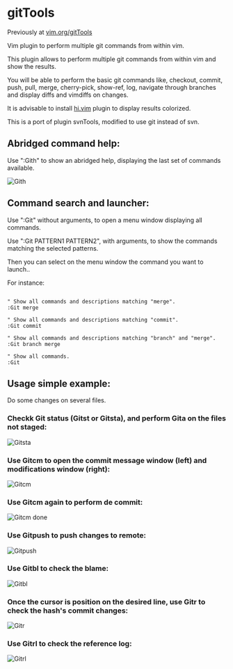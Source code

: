 # gitTools

Previously at [vim.org/gitTools](https://www.vim.org/scripts/script.php?script_id=6013)

Vim plugin to perform multiple git commands from within vim.

This plugin allows to perform multiple git commands from within vim and show the results.

You will be able to perform the basic git commands like, checkout, commit, push, pull, merge, cherry-pick, show-ref, log, navigate through branches and display diffs and vimdiffs on changes.

It is advisable to install [hi.vim](https://github.com/javipv/hi.vim) plugin to display results colorized.

This is a port of plugin svnTools, modified to use git instead of svn.


## Abridged command help:

Use ":Gith" to show an abridged help, displaying the last set of commands available.

![Gith](Gith.png?raw=true ":Gith")


## Command search and launcher:

Use ":Git" without arguments, to open a menu window displaying all commands.

Use ":Git PATTERN1 PATTERN2", with arguments, to show the commands matching the selected patterns.

Then you can select on the menu window the command you want to launch..

For instance:
```vimscript

" Show all commands and descriptions matching "merge".
:Git merge

" Show all commands and descriptions matching "commit".
:Git commit

" Show all commands and descriptions matching "branch" and "merge".
:Git branch merge

" Show all commands.
:Git
```

## Usage simple example:

Do some changes on several files.

### Checkk Git status (Gitst or Gitsta), and perform Gita on the files not staged:

![Gitsta](Gitsta.png?raw=true ":Gitsta")

### Use Gitcm to open the commit message window (left) and modifications window (right):

![Gitcm](Gitcm.png?raw=true ":Gitcm")

### Use Gitcm again to perform de commit:

![Gitcm done](Gitcm_done.png?raw=true ":Git done")

### Use Gitpush to push changes to remote:

![Gitpush](Gitpush.png?raw=true ":Gitpush")

### Use Gitbl to check the blame:

![Gitbl](Gitbl.png?raw=true ":Gitbl")


### Once the cursor is position on the desired line, use Gitr to check the hash's commit changes:

![Gitr](Gitr.png?raw=true ":Gitr")


### Use Gitrl to check the reference log:

![Gitrl](Gitr.png?raw=true ":Gitrl")


